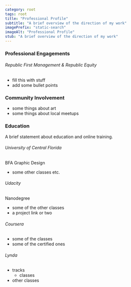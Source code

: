 ```yaml
---
category: root
tags: root
title: "Professional Profile"
subtitle: "A brief overview of the direction of my work"
imagePrefix: "static-search"
imageAlt: "Professional Profile"
stub: "A brief overview of the direction of my work"
---
```


### Professional Engagements

###### Republic First Management & Republic Equity

  - fill this with stuff
  - add some bullet points

### Community Involvement

  - some things about art
  - some things about local meetups

### Education

A brief statement about education and online training.

###### University of Central Florida

BFA Graphic Design
  - some other classes etc.

###### Udacity

Nanodegree
  - some of the other classes
  - a project link or two

###### Coursera

  - some of the classes
  - some of the certified ones

###### Lynda

  - tracks
    - classes 
  - other classes